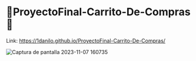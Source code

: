 # 🛒ProyectoFinal-Carrito-De-Compras🛒
Link: https://1danilo.github.io/ProyectoFinal-Carrito-De-Compras/

![Captura de pantalla 2023-11-07 160735](https://github.com/1Danilo/ProyectoFinal-Carrito-De-Compras/assets/106564033/52af6a71-9e71-4113-85a1-b7af637e40ee)
